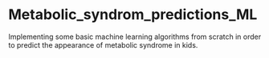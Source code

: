 # Metabolic_syndrom_predictions_ML

Implementing some basic machine learning algorithms from scratch in order to predict the appearance of metabolic syndrome in kids.
